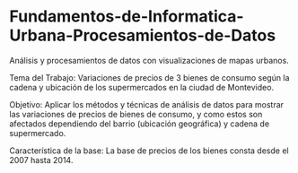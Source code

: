 # Fundamentos-de-Informatica-Urbana-Procesamientos-de-Datos
Análisis y procesamientos de datos con visualizaciones de mapas urbanos.

Tema del Trabajo:
Variaciones de precios de 3 bienes de consumo según la cadena y ubicación de los supermercados
en la ciudad de Montevideo.

Objetivo:
Aplicar los métodos y técnicas de análisis de datos para mostrar las variaciones de
precios de bienes de consumo, y como estos son afectados dependiendo del barrio (ubicación
geográfica) y cadena de supermercado.

Característica de la base:
La base de precios de los bienes consta desde el 2007 hasta 2014.
